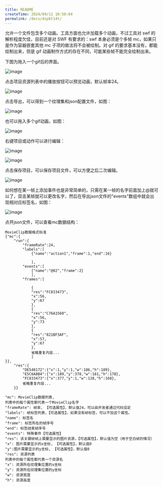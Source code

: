 ```yaml
---
title: README
createTime: 2024/09/11 10:50:04
permalink: /docs/dspbt14t/
---
```


允许一个文件包含多个动画。工具方面也允许加载多个动画，不过工具对 swf 的解析程度欠佳，目前还是对 SWF 有要求的：swf 本身必须是个多帧 mc，如果只是作为容器嵌套其他 mc 子项的做法将不会被绘制。对 gif 的要求基本没有，都能绘制出来，但是 gif 动画制作方式的存在不同，可能某些帧不能完全绘制出来。

下图为拖入一个gif后的界面。

![image](1.PNG)

点击项目资源列表中的播放按钮可以预览动画，默认帧率24。

![image](2.png)

点击导出，可以得到一个纹理集和json配置文件，如图：

![image](3.PNG)

也可以拖入多个gif动画，如图：

![image](4.PNG)

右键项目或动作可以进行编辑：

![image](5.png)

![image](6.png)

点击保存项目，可以保存项目文件，可以方便之后二次编辑。

![image](7.PNG)

如何想在某一帧上添加事件也是非常简单的，只需在某一帧的名字前面加上@就可以了，双击某帧就可以更改名字，然后在导出json文件的"events"数组中就会出现相对应标签名，如图：

![image](8.png)

点开json文件，可以查看mc数据结构：


```
MovieClip数据格式标准
{"mc":{
	"run":{
		"frameRate":24,
		"labels":[
			{"name":"action1","frame":1,"end":16}
			
			],
		"events":[
			{"name":"@02","frame":2}
			],
		"frames":[
			
			{
			"res":"FC833473",
			"x":56,
			"y":67
			},
			{
			"res":"C76A1560",
			"x":56,
			"y":73
			},
			{
			"res":"821BF3AF",
			"x":57,
			"y":67
			},
			省略重复内容...
			]
}},
	"res":{
		"DE548172":{"x":1,"y":1,"w":186,"h":189},
		"E5C6A8B4":{"x":189,"y":378,"w":181,"h":178},
		"FC833473":{"x":377,"y":1,"w":128,"h":168},
		省略重复内容...
	}}
```

```
"mc": MovieClip数据列表, 
列表中的每个属性都代表一个MovieClip名字
"frameRate": 帧率, 【可选属性】，默认值24，可以由开发者通过代码设定
"labels": 帧标签列表，【可选属性】，如果没有帧标签，可以不加这个属性。
"name": 标签名
"frame": 标签所在的帧序号
"end": 标签结束帧序号
"events": 特殊事件【可选属性】
"res": 该关键帧帧上需要显示的图片资源，【可选属性】，默认值为空（用于空白帧的情况）
"x": 图片需要显示的x坐标, 【可选属性】，默认值0
"y":图片需要显示的y坐标, 【可选属性】，默认值0
"res": 资源列表
列表中的每个属性都代表一个资源名
"x": 资源所在纹理集位置的x坐标
"y": 资源所在纹理集位置的y坐标
"w": 资源宽度
"h": 资源高度
```